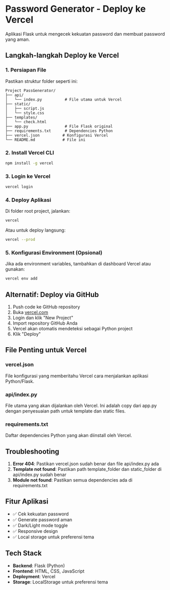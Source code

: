 # Password Generator - Deploy ke Vercel

Aplikasi Flask untuk mengecek kekuatan password dan membuat password yang aman.

## Langkah-langkah Deploy ke Vercel

### 1. Persiapan File
Pastikan struktur folder seperti ini:
```
Project PassGenerator/
├── api/
│   └── index.py          # File utama untuk Vercel
├── static/
│   ├── script.js
│   └── style.css
├── templates/
│   └── check.html
├── app.py                # File Flask original
├── requirements.txt      # Dependencies Python
├── vercel.json          # Konfigurasi Vercel
└── README.md            # File ini
```

### 2. Install Vercel CLI
```bash
npm install -g vercel
```

### 3. Login ke Vercel
```bash
vercel login
```

### 4. Deploy Aplikasi
Di folder root project, jalankan:
```bash
vercel
```

Atau untuk deploy langsung:
```bash
vercel --prod
```

### 5. Konfigurasi Environment (Opsional)
Jika ada environment variables, tambahkan di dashboard Vercel atau gunakan:
```bash
vercel env add
```

## Alternatif: Deploy via GitHub

1. Push code ke GitHub repository
2. Buka [vercel.com](https://vercel.com)
3. Login dan klik "New Project"
4. Import repository GitHub Anda
5. Vercel akan otomatis mendeteksi sebagai Python project
6. Klik "Deploy"

## File Penting untuk Vercel

### vercel.json
File konfigurasi yang memberitahu Vercel cara menjalankan aplikasi Python/Flask.

### api/index.py
File utama yang akan dijalankan oleh Vercel. Ini adalah copy dari app.py dengan penyesuaian path untuk template dan static files.

### requirements.txt
Daftar dependencies Python yang akan diinstall oleh Vercel.

## Troubleshooting

1. **Error 404**: Pastikan vercel.json sudah benar dan file api/index.py ada
2. **Template not found**: Pastikan path template_folder dan static_folder di api/index.py sudah benar
3. **Module not found**: Pastikan semua dependencies ada di requirements.txt

## Fitur Aplikasi

- ✅ Cek kekuatan password
- ✅ Generate password aman
- ✅ Dark/Light mode toggle
- ✅ Responsive design
- ✅ Local storage untuk preferensi tema

## Tech Stack

- **Backend**: Flask (Python)
- **Frontend**: HTML, CSS, JavaScript
- **Deployment**: Vercel
- **Storage**: LocalStorage untuk preferensi tema